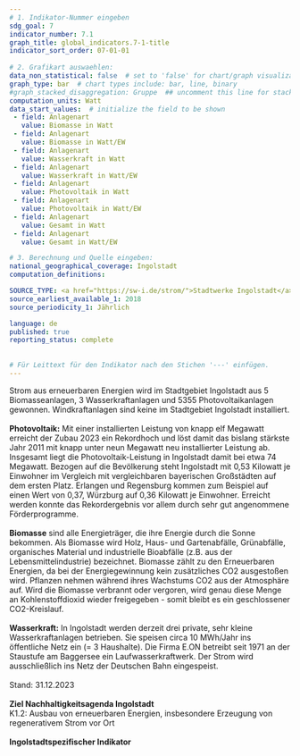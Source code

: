 ```yaml
---
# 1. Indikator-Nummer eingeben 
sdg_goal: 7 
indicator_number: 7.1
graph_title: global_indicators.7-1-title
indicator_sort_order: 07-01-01
 
# 2. Grafikart auswaehlen: 
data_non_statistical: false  # set to 'false' for chart/graph visualization 
graph_type: bar  # chart types include: bar, line, binary 
#graph_stacked_disaggregation: Gruppe  ## uncomment this line for stacked bars. eplace 'Geschlecht' with the field of aggregation. 
computation_units: Watt
data_start_values:  # initialize the field to be shown  
 - field: Anlagenart
   value: Biomasse in Watt
 - field: Anlagenart
   value: Biomasse in Watt/EW
 - field: Anlagenart 
   value: Wasserkraft in Watt
 - field: Anlagenart 
   value: Wasserkraft in Watt/EW
 - field: Anlagenart 
   value: Photovoltaik in Watt
 - field: Anlagenart 
   value: Photovoltaik in Watt/EW
 - field: Anlagenart 
   value: Gesamt in Watt
 - field: Anlagenart 
   value: Gesamt in Watt/EW

# 3. Berechnung und Quelle eingeben: 
national_geographical_coverage: Ingolstadt 
computation_definitions: 

SOURCE_TYPE: <a href="https://sw-i.de/strom/">Stadtwerke Ingolstadt</a> # data source  
source_earliest_available_1: 2018
source_periodicity_1: Jährlich

language: de   
published: true 
reporting_status: complete
 
 
# Für Leittext für den Indikator nach den Stichen '---' einfügen. 
---
```

Strom aus erneuerbaren Energien wird im Stadtgebiet Ingolstadt aus 5 Biomasseanlagen, 3 Wasserkraftanlagen und 5355 Photovoltaikanlagen gewonnen. Windkraftanlagen sind keine im Stadtgebiet Ingolstadt installiert.<br>
<br>
<b>Photovoltaik:</b> Mit einer installierten Leistung von knapp elf Megawatt erreicht der Zubau 2023 ein Rekordhoch und löst damit das bislang stärkste Jahr 2011 mit knapp unter neun Megawatt neu installierter Leistung ab. Insgesamt liegt die Photovoltaik-Leistung in Ingolstadt damit bei etwa 74 Megawatt. Bezogen auf die Bevölkerung steht Ingolstadt mit 0,53 Kilowatt je Einwohner im Vergleich mit vergleichbaren bayerischen Großstädten auf dem ersten Platz. Erlangen und Regensburg kommen zum Beispiel auf einen Wert von 0,37, Würzburg auf 0,36 Kilowatt je Einwohner. Erreicht werden konnte das Rekordergebnis vor allem durch sehr gut angenommene Förderprogramme.<br>
<br>
<b>Biomasse</b> sind alle Energieträger, die ihre Energie durch die Sonne bekommen. Als Biomasse wird  Holz, Haus- und Gartenabfälle, Grünabfälle, organisches Material und industrielle Bioabfälle (z.B. aus der Lebensmittelindustrie) bezeichnet. Biomasse zählt zu den Erneuerbaren Energien, da bei der Energiegewinnung kein zusätzliches CO2 ausgestoßen wird. Pflanzen nehmen während ihres Wachstums CO2 aus der Atmosphäre auf. Wird die Biomasse verbrannt oder vergoren, wird genau diese Menge an Kohlenstoffdioxid wieder freigegeben - somit bleibt es ein geschlossener CO2-Kreislauf.<br>
<br>
<b>Wasserkraft:</b> In Ingolstadt werden derzeit drei private, sehr kleine Wasserkraftanlagen betrieben. Sie speisen circa 10 MWh/Jahr ins öffentliche Netz ein (= 3 Haushalte).
Die Firma E.ON betreibt seit 1971 an der Staustufe am Baggersee ein Laufwasserkraftwerk. Der Strom wird ausschließlich ins Netz der Deutschen Bahn eingespeist.<br>
<br>
Stand: 31.12.2023<br>
<br>
<b>Ziel Nachhaltigkeitsagenda Ingolstadt</b><br>
K1.2: Ausbau von erneuerbaren Energien, insbesondere Erzeugung von regenerativem Strom vor Ort<br>
<br>
<b>Ingolstadtspezifischer Indikator</b>
